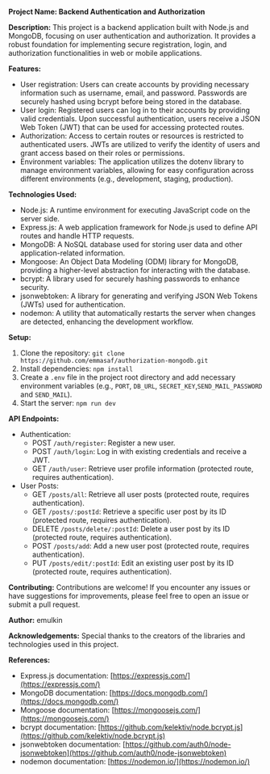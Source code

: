 **Project Name: Backend Authentication and Authorization**

**Description:**
This project is a backend application built with Node.js and MongoDB, focusing on user authentication and authorization. It provides a robust foundation for implementing secure registration, login, and authorization functionalities in web or mobile applications.

**Features:**
- User registration: Users can create accounts by providing necessary information such as username, email, and password. Passwords are securely hashed using bcrypt before being stored in the database.
- User login: Registered users can log in to their accounts by providing valid credentials. Upon successful authentication, users receive a JSON Web Token (JWT) that can be used for accessing protected routes.
- Authorization: Access to certain routes or resources is restricted to authenticated users. JWTs are utilized to verify the identity of users and grant access based on their roles or permissions.
- Environment variables: The application utilizes the dotenv library to manage environment variables, allowing for easy configuration across different environments (e.g., development, staging, production).

**Technologies Used:**
- Node.js: A runtime environment for executing JavaScript code on the server side.
- Express.js: A web application framework for Node.js used to define API routes and handle HTTP requests.
- MongoDB: A NoSQL database used for storing user data and other application-related information.
- Mongoose: An Object Data Modeling (ODM) library for MongoDB, providing a higher-level abstraction for interacting with the database.
- bcrypt: A library used for securely hashing passwords to enhance security.
- jsonwebtoken: A library for generating and verifying JSON Web Tokens (JWTs) used for authentication.
- nodemon: A utility that automatically restarts the server when changes are detected, enhancing the development workflow.

**Setup:**
1. Clone the repository: `git clone https://github.com/emmasaf/authorization-mongodb.git`
2. Install dependencies: `npm install`
3. Create a `.env` file in the project root directory and add necessary environment variables (e.g., `PORT`, `DB_URL`, `SECRET_KEY`,`SEND_MAIL_PASSWORD` and `SEND_MAIL`).
4. Start the server: `npm run dev`

**API Endpoints:**
- Authentication:
  - POST `/auth/register`: Register a new user.
  - POST `/auth/login`: Log in with existing credentials and receive a JWT.
  - GET `/auth/user`: Retrieve user profile information (protected route, requires authentication).
- User Posts:
  - GET `/posts/all`: Retrieve all user posts (protected route, requires authentication).
  - GET `/posts/:postId`: Retrieve a specific user post by its ID (protected route, requires authentication).
  - DELETE `/posts/delete/:postId`: Delete a user post by its ID (protected route, requires authentication).
  - POST `/posts/add`: Add a new user post (protected route, requires authentication).
  - PUT `/posts/edit/:postId`: Edit an existing user post by its ID (protected route, requires authentication).


**Contributing:**
Contributions are welcome! If you encounter any issues or have suggestions for improvements, please feel free to open an issue or submit a pull request.


**Author:**
emulkin

**Acknowledgements:**
Special thanks to the creators of the libraries and technologies used in this project.

**References:**
- Express.js documentation: [https://expressjs.com/](https://expressjs.com/)
- MongoDB documentation: [https://docs.mongodb.com/](https://docs.mongodb.com/)
- Mongoose documentation: [https://mongoosejs.com/](https://mongoosejs.com/)
- bcrypt documentation: [https://github.com/kelektiv/node.bcrypt.js](https://github.com/kelektiv/node.bcrypt.js)
- jsonwebtoken documentation: [https://github.com/auth0/node-jsonwebtoken](https://github.com/auth0/node-jsonwebtoken)
- nodemon documentation: [https://nodemon.io/](https://nodemon.io/)